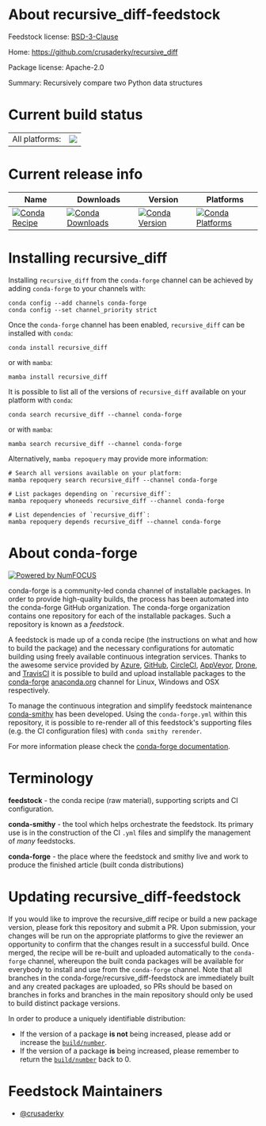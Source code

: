 About recursive_diff-feedstock
==============================

Feedstock license: [BSD-3-Clause](https://github.com/conda-forge/recursive_diff-feedstock/blob/main/LICENSE.txt)

Home: https://github.com/crusaderky/recursive_diff

Package license: Apache-2.0

Summary: Recursively compare two Python data structures

Current build status
====================


<table><tr><td>All platforms:</td>
    <td>
      <a href="https://dev.azure.com/conda-forge/feedstock-builds/_build/latest?definitionId=2559&branchName=main">
        <img src="https://dev.azure.com/conda-forge/feedstock-builds/_apis/build/status/recursive_diff-feedstock?branchName=main">
      </a>
    </td>
  </tr>
</table>

Current release info
====================

| Name | Downloads | Version | Platforms |
| --- | --- | --- | --- |
| [![Conda Recipe](https://img.shields.io/badge/recipe-recursive_diff-green.svg)](https://anaconda.org/conda-forge/recursive_diff) | [![Conda Downloads](https://img.shields.io/conda/dn/conda-forge/recursive_diff.svg)](https://anaconda.org/conda-forge/recursive_diff) | [![Conda Version](https://img.shields.io/conda/vn/conda-forge/recursive_diff.svg)](https://anaconda.org/conda-forge/recursive_diff) | [![Conda Platforms](https://img.shields.io/conda/pn/conda-forge/recursive_diff.svg)](https://anaconda.org/conda-forge/recursive_diff) |

Installing recursive_diff
=========================

Installing `recursive_diff` from the `conda-forge` channel can be achieved by adding `conda-forge` to your channels with:

```
conda config --add channels conda-forge
conda config --set channel_priority strict
```

Once the `conda-forge` channel has been enabled, `recursive_diff` can be installed with `conda`:

```
conda install recursive_diff
```

or with `mamba`:

```
mamba install recursive_diff
```

It is possible to list all of the versions of `recursive_diff` available on your platform with `conda`:

```
conda search recursive_diff --channel conda-forge
```

or with `mamba`:

```
mamba search recursive_diff --channel conda-forge
```

Alternatively, `mamba repoquery` may provide more information:

```
# Search all versions available on your platform:
mamba repoquery search recursive_diff --channel conda-forge

# List packages depending on `recursive_diff`:
mamba repoquery whoneeds recursive_diff --channel conda-forge

# List dependencies of `recursive_diff`:
mamba repoquery depends recursive_diff --channel conda-forge
```


About conda-forge
=================

[![Powered by
NumFOCUS](https://img.shields.io/badge/powered%20by-NumFOCUS-orange.svg?style=flat&colorA=E1523D&colorB=007D8A)](https://numfocus.org)

conda-forge is a community-led conda channel of installable packages.
In order to provide high-quality builds, the process has been automated into the
conda-forge GitHub organization. The conda-forge organization contains one repository
for each of the installable packages. Such a repository is known as a *feedstock*.

A feedstock is made up of a conda recipe (the instructions on what and how to build
the package) and the necessary configurations for automatic building using freely
available continuous integration services. Thanks to the awesome service provided by
[Azure](https://azure.microsoft.com/en-us/services/devops/), [GitHub](https://github.com/),
[CircleCI](https://circleci.com/), [AppVeyor](https://www.appveyor.com/),
[Drone](https://cloud.drone.io/welcome), and [TravisCI](https://travis-ci.com/)
it is possible to build and upload installable packages to the
[conda-forge](https://anaconda.org/conda-forge) [anaconda.org](https://anaconda.org/)
channel for Linux, Windows and OSX respectively.

To manage the continuous integration and simplify feedstock maintenance
[conda-smithy](https://github.com/conda-forge/conda-smithy) has been developed.
Using the ``conda-forge.yml`` within this repository, it is possible to re-render all of
this feedstock's supporting files (e.g. the CI configuration files) with ``conda smithy rerender``.

For more information please check the [conda-forge documentation](https://conda-forge.org/docs/).

Terminology
===========

**feedstock** - the conda recipe (raw material), supporting scripts and CI configuration.

**conda-smithy** - the tool which helps orchestrate the feedstock.
                   Its primary use is in the construction of the CI ``.yml`` files
                   and simplify the management of *many* feedstocks.

**conda-forge** - the place where the feedstock and smithy live and work to
                  produce the finished article (built conda distributions)


Updating recursive_diff-feedstock
=================================

If you would like to improve the recursive_diff recipe or build a new
package version, please fork this repository and submit a PR. Upon submission,
your changes will be run on the appropriate platforms to give the reviewer an
opportunity to confirm that the changes result in a successful build. Once
merged, the recipe will be re-built and uploaded automatically to the
`conda-forge` channel, whereupon the built conda packages will be available for
everybody to install and use from the `conda-forge` channel.
Note that all branches in the conda-forge/recursive_diff-feedstock are
immediately built and any created packages are uploaded, so PRs should be based
on branches in forks and branches in the main repository should only be used to
build distinct package versions.

In order to produce a uniquely identifiable distribution:
 * If the version of a package **is not** being increased, please add or increase
   the [``build/number``](https://docs.conda.io/projects/conda-build/en/latest/resources/define-metadata.html#build-number-and-string).
 * If the version of a package **is** being increased, please remember to return
   the [``build/number``](https://docs.conda.io/projects/conda-build/en/latest/resources/define-metadata.html#build-number-and-string)
   back to 0.

Feedstock Maintainers
=====================

* [@crusaderky](https://github.com/crusaderky/)

